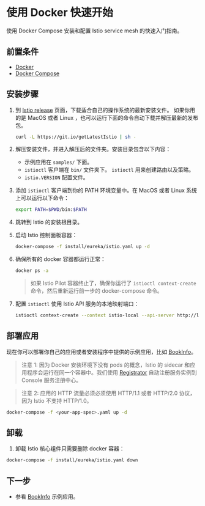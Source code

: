# 使用 Docker 快速开始

使用  Docker Compose 安装和配置 Istio service mesh 的快速入门指南。


## 前置条件

* [Docker](https://docs.docker.com/engine/installation/#cloud)
* [Docker Compose](https://docs.docker.com/compose/install/)

## 安装步骤

1. 到 [Istio release](https://github.com/istio/istio/releases) 页面，下载适合自己的操作系统的最新安装文件。 如果你用的是 MacOS 或者 Linux ，也可以运行下面的命令自动下载并解压最新的发布包。
   ```bash
   curl -L https://git.io/getLatestIstio | sh -
   ```

2. 解压安装文件，并进入解压后的文件夹。安装目录包含以下内容：
    * 示例应用在  `samples/` 下面。
    *  `istioctl` 客户端在  `bin/` 文件夹下。 `istioctl` 用来创建路由以及策略。
    *  `istio.VERSION` 配置文件。

3. 添加 `istioctl` 客户端到你的 PATH 环境变量中。在 MacOS 或者 Linux 系统上可以运行以下命令：

   ```bash
   export PATH=$PWD/bin:$PATH
   ```

4. 跳转到 Istio 的安装根目录。

5.  启动 Istio 控制面板容器：

    ```bash
    docker-compose -f install/eureka/istio.yaml up -d
    ```

6. 确保所有的 docker 容器都运行正常：

   ```bash
   docker ps -a
   ```
   > 如果 Istio Pilot 容器终止了，确保你运行了 `istioctl context-create`  命令，然后重新运行前一步的 docker-compose 命令。

7. 配置  `istioctl` 使用 Istio API 服务的本地映射端口：

    ```bash
    istioctl context-create --context istio-local --api-server http://localhost:8080
    ```

## 部署应用

现在你可以部署你自己的应用或者安装程序中提供的示例应用，比如  [BookInfo](../../docs/guides/bookinfo.md)。

> 注意 1: 因为 Docker 安装环境下没有 pods 的概念，Istio 的 sidecar 和应用程序会运行在同一个容器中。我们使用 [Registrator](http://gliderlabs.github.io/registrator/latest/) 自动注册服务实例到 Console 服务注册中心。

> 注意 2: 应用的 HTTP 流量必须必须使用 HTTP/1.1 或者 HTTP/2.0 协议，因为 Istio 不支持 HTTP/1.0。 

```bash
docker-compose -f <your-app-spec>.yaml up -d
```

## 卸载

1. 卸载 Istio 核心组件只需要删除 docker 容器：

```bash
docker-compose -f install/eureka/istio.yaml down
```

## 下一步

* 参看 [BookInfo](../../docs/guides/bookinfo.md) 示例应用。
